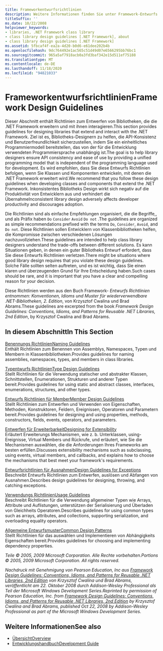 ```yaml
---
title: Frameworkentwurfsrichtlinien
description: Weitere Informationen finden Sie unter Framework-Entwurfs Richtlinien für das Entwerfen von Bibliotheken, die .NET erweitern und mit ihnen interagieren, um API-Konsistenz und Benutzerfreundlichkeit sicherzustellen
titleSuffix: ''
ms.date: 10/22/2008
helpviewer_keywords:
- libraries, .NET Framework class library
- class library design guidelines [.NET Framework], about
- class library design guidelines [.NET Framework]
ms.assetid: 5fbcaf4f-ea2a-4d20-b0d6-e61dee202b4b
ms.openlocfilehash: 9dc764492e1ac565c51d49d07e6566295bb76bc1
ms.sourcegitcommit: 965a5af7918acb0a3fd3baf342e15d511ef75188
ms.translationtype: MT
ms.contentlocale: de-DE
ms.lasthandoff: 11/18/2020
ms.locfileid: "94821033"
---
```

# <a name="framework-design-guidelines"></a><span data-ttu-id="cd919-103">Frameworkentwurfsrichtlinien</span><span class="sxs-lookup"><span data-stu-id="cd919-103">Framework Design Guidelines</span></span>
<span data-ttu-id="cd919-104">Dieser Abschnitt enthält Richtlinien zum Entwerfen von Bibliotheken, die die .NET Framework erweitern und mit ihnen interagieren.</span><span class="sxs-lookup"><span data-stu-id="cd919-104">This section provides guidelines for designing libraries that extend and interact with the .NET Framework.</span></span> <span data-ttu-id="cd919-105">Ziel ist es, Bibliotheks-Designern zu helfen, die API-Konsistenz und Benutzerfreundlichkeit sicherzustellen, indem Sie ein einheitliches Programmiermodell bereitstellen, das von der für die Entwicklung verwendeten Programmiersprache unabhängig ist.</span><span class="sxs-lookup"><span data-stu-id="cd919-105">The goal is to help library designers ensure API consistency and ease of use by providing a unified programming model that is independent of the programming language used for development.</span></span> <span data-ttu-id="cd919-106">Es wird empfohlen, dass Sie diese Entwurfs Richtlinien befolgen, wenn Sie Klassen und Komponenten entwickeln, mit denen die .NET Framework erweitert wird.</span><span class="sxs-lookup"><span data-stu-id="cd919-106">We recommend that you follow these design guidelines when developing classes and components that extend the .NET Framework.</span></span> <span data-ttu-id="cd919-107">Inkonsistentes Bibliotheks Design wirkt sich negativ auf die Produktivität von Entwicklern aus und verhindert die Übernahme</span><span class="sxs-lookup"><span data-stu-id="cd919-107">Inconsistent library design adversely affects developer productivity and discourages adoption.</span></span>  
  
 <span data-ttu-id="cd919-108">Die Richtlinien sind als einfache Empfehlungen organisiert, die die Begriffe,, und als Präfix haben `Do` `Consider` `Avoid` `Do not` .</span><span class="sxs-lookup"><span data-stu-id="cd919-108">The guidelines are organized as simple recommendations prefixed with the terms `Do`, `Consider`, `Avoid`, and `Do not`.</span></span> <span data-ttu-id="cd919-109">Diese Richtlinien sollen Entwicklern von Klassenbibliotheken helfen, die Kompromisse zwischen verschiedenen Lösungen nachzuvollziehen.</span><span class="sxs-lookup"><span data-stu-id="cd919-109">These guidelines are intended to help class library designers understand the trade-offs between different solutions.</span></span> <span data-ttu-id="cd919-110">Es kann Situationen geben, in denen ein guter Bibliotheks Entwurf erfordert, dass Sie diese Entwurfs Richtlinien verletzen.</span><span class="sxs-lookup"><span data-stu-id="cd919-110">There might be situations where good library design requires that you violate these design guidelines.</span></span> <span data-ttu-id="cd919-111">Solche Fälle sollten selten auftreten, und es ist wichtig, dass Sie einen klaren und überzeugenden Grund für Ihre Entscheidung haben.</span><span class="sxs-lookup"><span data-stu-id="cd919-111">Such cases should be rare, and it is important that you have a clear and compelling reason for your decision.</span></span>  
  
 <span data-ttu-id="cd919-112">Diese Richtlinien werden aus den Buch Framework- *Entwurfs Richtlinien entnommen: Konventionen, Idioms und Muster für wiederverwendbare .NET-Bibliotheken, 2. Edition*, von Krzysztof Cwalina und Brad Abrams.</span><span class="sxs-lookup"><span data-stu-id="cd919-112">These guidelines are excerpted from the book *Framework Design Guidelines: Conventions, Idioms, and Patterns for Reusable .NET Libraries, 2nd Edition*, by Krzysztof Cwalina and Brad Abrams.</span></span>  
  
## <a name="in-this-section"></a><span data-ttu-id="cd919-113">In diesem Abschnitt</span><span class="sxs-lookup"><span data-stu-id="cd919-113">In This Section</span></span>  
 [<span data-ttu-id="cd919-114">Benennungs Richtlinien</span><span class="sxs-lookup"><span data-stu-id="cd919-114">Naming Guidelines</span></span>](naming-guidelines.md)  
 <span data-ttu-id="cd919-115">Enthält Richtlinien zum Benennen von Assemblys, Namespaces, Typen und Membern in Klassenbibliotheken.</span><span class="sxs-lookup"><span data-stu-id="cd919-115">Provides guidelines for naming assemblies, namespaces, types, and members in class libraries.</span></span>  
  
 [<span data-ttu-id="cd919-116">Typentwurfs Richtlinien</span><span class="sxs-lookup"><span data-stu-id="cd919-116">Type Design Guidelines</span></span>](type.md)  
 <span data-ttu-id="cd919-117">Stellt Richtlinien für die Verwendung statischer und abstrakter Klassen, Schnittstellen, Enumerationen, Strukturen und anderer Typen bereit.</span><span class="sxs-lookup"><span data-stu-id="cd919-117">Provides guidelines for using static and abstract classes, interfaces, enumerations, structures, and other types.</span></span>  
  
 [<span data-ttu-id="cd919-118">Entwurfs Richtlinien für Member</span><span class="sxs-lookup"><span data-stu-id="cd919-118">Member Design Guidelines</span></span>](member.md)  
 <span data-ttu-id="cd919-119">Stellt Richtlinien zum Entwerfen und Verwenden von Eigenschaften, Methoden, Konstruktoren, Feldern, Ereignissen, Operatoren und Parametern bereit.</span><span class="sxs-lookup"><span data-stu-id="cd919-119">Provides guidelines for designing and using properties, methods, constructors, fields, events, operators, and parameters.</span></span>  
  
 [<span data-ttu-id="cd919-120">Entwerfen für Erweiterbarkeit</span><span class="sxs-lookup"><span data-stu-id="cd919-120">Designing for Extensibility</span></span>](designing-for-extensibility.md)  
 <span data-ttu-id="cd919-121">Erläutert Erweiterungs Mechanismen, wie z. b. Unterklassen, using-Ereignisse, Virtual Members und Rückrufe, und erläutert, wie Sie die Mechanismen auswählen, die die Anforderungen Ihres Frameworks am besten erfüllen.</span><span class="sxs-lookup"><span data-stu-id="cd919-121">Discusses extensibility mechanisms such as subclassing, using events, virtual members, and callbacks, and explains how to choose the mechanisms that best meet your framework's requirements.</span></span>  
  
 [<span data-ttu-id="cd919-122">Entwurfsrichtlinien für Ausnahmen</span><span class="sxs-lookup"><span data-stu-id="cd919-122">Design Guidelines for Exceptions</span></span>](exceptions.md)  
 <span data-ttu-id="cd919-123">Beschreibt Entwurfs Richtlinien zum Entwerfen, auslösen und Abfangen von Ausnahmen.</span><span class="sxs-lookup"><span data-stu-id="cd919-123">Describes design guidelines for designing, throwing, and catching exceptions.</span></span>  
  
 [<span data-ttu-id="cd919-124">Verwendungs Richtlinien</span><span class="sxs-lookup"><span data-stu-id="cd919-124">Usage Guidelines</span></span>](usage-guidelines.md)  
 <span data-ttu-id="cd919-125">Beschreibt Richtlinien für die Verwendung allgemeiner Typen wie Arrays, Attribute und Auflistungen, unterstützen der Serialisierung und Überladen von Gleichheits Operatoren.</span><span class="sxs-lookup"><span data-stu-id="cd919-125">Describes guidelines for using common types such as arrays, attributes, and collections, supporting serialization, and overloading equality operators.</span></span>  
  
 [<span data-ttu-id="cd919-126">Allgemeine Entwurfsmuster</span><span class="sxs-lookup"><span data-stu-id="cd919-126">Common Design Patterns</span></span>](common-design-patterns.md)  
 <span data-ttu-id="cd919-127">Stellt Richtlinien für das auswählen und Implementieren von Abhängigkeits Eigenschaften bereit.</span><span class="sxs-lookup"><span data-stu-id="cd919-127">Provides guidelines for choosing and implementing dependency properties.</span></span>  
  
 <span data-ttu-id="cd919-128">*Teile © 2005, 2009 Microsoft Corporation. Alle Rechte vorbehalten.*</span><span class="sxs-lookup"><span data-stu-id="cd919-128">*Portions © 2005, 2009 Microsoft Corporation. All rights reserved.*</span></span>  
  
 <span data-ttu-id="cd919-129">*Nachdruck mit Genehmigung von Pearson Education, Inc aus [Framework Design Guidelines: Conventions, Idioms, and Patterns for Reusable .NET Libraries, 2nd Edition](https://www.informit.com/store/framework-design-guidelines-conventions-idioms-and-9780321545619) von Krzysztof Cwalina und Brad Abrams, veröffentlicht am 22. Oktober 2008 durch Addison-Wesley Professional als Teil der Microsoft Windows Development Series.*</span><span class="sxs-lookup"><span data-stu-id="cd919-129">*Reprinted by permission of Pearson Education, Inc. from [Framework Design Guidelines: Conventions, Idioms, and Patterns for Reusable .NET Libraries, 2nd Edition](https://www.informit.com/store/framework-design-guidelines-conventions-idioms-and-9780321545619) by Krzysztof Cwalina and Brad Abrams, published Oct 22, 2008 by Addison-Wesley Professional as part of the Microsoft Windows Development Series.*</span></span>  
  
## <a name="see-also"></a><span data-ttu-id="cd919-130">Weitere Informationen</span><span class="sxs-lookup"><span data-stu-id="cd919-130">See also</span></span>

- [<span data-ttu-id="cd919-131">Übersicht</span><span class="sxs-lookup"><span data-stu-id="cd919-131">Overview</span></span>](../../framework/get-started/overview.md)
- [<span data-ttu-id="cd919-132">Entwicklungshandbuch</span><span class="sxs-lookup"><span data-stu-id="cd919-132">Development Guide</span></span>](../../framework/development-guide.md)
